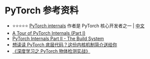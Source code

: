 # PyTorch 参考资料
- ⭐⭐⭐⭐⭐ [PyTorch internals](http://blog.ezyang.com/2019/05/pytorch-internals/) 作者是 PyTorch 核心开发者之一 | [中文](https://blog.csdn.net/u010099177/article/details/115296155)
- [A Tour of PyTorch Internals (Part I)](https://pytorch.org/blog/a-tour-of-pytorch-internals-1/)
- [PyTorch Internals Part II - The Build System](https://pytorch.org/blog/a-tour-of-pytorch-internals-2/)
- [想读读 PyTorch 底层代码？这份内核机制简介送给你](https://juejin.cn/post/6844903785198780424)
- [《深度学习之 PyTorch 物体检测实战》](https://book.douban.com/subject/34917990/)